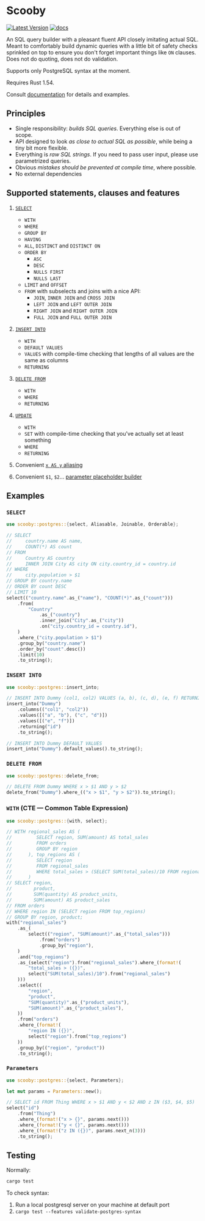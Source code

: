 Scooby
======

[![Latest Version](https://img.shields.io/crates/v/scooby.svg)](https://crates.io/crates/scooby)
[![docs](https://docs.rs/scooby/badge.svg)](https://docs.rs/scooby)

An SQL query builder with a pleasant fluent API closely imitating actual SQL. Meant to comfortably build dynamic queries with a little bit of safety checks sprinkled on top to ensure you don't forget important things like `ON` clauses. Does not do quoting, does not do validation.

Supports only PostgreSQL syntax at the moment.

Requires Rust 1.54.

Consult [documentation](https://docs.rs/scooby) for details and examples.

Principles
----------

- Single responsibility: _builds SQL queries_. Everything else is out of scope.
- API designed to look _as close to actual SQL as possible_, while being a tiny bit more flexible.
- Everything is _raw SQL strings_. If you need to pass user input, please use parametrized queries.
- Obvious _mistakes should be prevented at compile time_, where possible.
- No external dependencies

Supported statements, clauses and features
------------------------------------------

1. [`SELECT`](https://docs.rs/scooby/latest/scooby/postgres/queries/fn.select.html)
    - `WITH`
    - `WHERE`
    - `GROUP BY`
    - `HAVING`
    - `ALL`, `DISTINCT` and `DISTINCT ON`
    - `ORDER BY`
        - `ASC`
        - `DESC`
        - `NULLS FIRST`
        - `NULLS LAST`
    - `LIMIT` and `OFFSET`
    - `FROM` with subselects and joins with a nice API:
        - `JOIN`, `INNER JOIN` and `CROSS JOIN`
        - `LEFT JOIN` and `LEFT OUTER JOIN`
        - `RIGHT JOIN` and `RIGHT OUTER JOIN`
        - `FULL JOIN` and `FULL OUTER JOIN`

2. [`INSERT INTO`](https://docs.rs/scooby/latest/scooby/postgres/queries/fn.insert_into.html)
    - `WITH`
    - `DEFAULT VALUES`
    - `VALUES` with compile-time checking that lengths of all values are the same as columns
    - `RETURNING`

3. [`DELETE FROM`](https://docs.rs/scooby/latest/scooby/postgres/queries/fn.delete_from.html)
    - `WITH`
    - `WHERE`
    - `RETURNING`

4. [`UPDATE`](https://docs.rs/scooby/latest/scooby/postgres/queries/fn.update.html)
    - `WITH`
    - `SET` with compile-time checking that you've actually set at least something
    - `WHERE`
    - `RETURNING`

5. Convenient [`x AS y` aliasing](https://docs.rs/scooby/latest/scooby/postgres/trait.Aliasable.html#tymethod.as_)

6. Convenient `$1`, `$2`... [parameter placeholder builder](https://docs.rs/scooby/latest/scooby/postgres/tools/struct.Parameters.html)

Examples
--------

### `SELECT`

```rust
use scooby::postgres::{select, Aliasable, Joinable, Orderable};

// SELECT
//     country.name AS name,
//     COUNT(*) AS count
// FROM
//     Country AS country
//     INNER JOIN City AS city ON city.country_id = country.id
// WHERE
//     city.population > $1
// GROUP BY country.name
// ORDER BY count DESC
// LIMIT 10
select(("country.name".as_("name"), "COUNT(*)".as_("count")))
    .from(
        "Country"
            .as_("country")
            .inner_join("City".as_("city"))
            .on("city.country_id = country.id"),
    )
    .where_("city.population > $1")
    .group_by("country.name")
    .order_by("count".desc())
    .limit(10)
    .to_string();
```

### `INSERT INTO`

```rust
use scooby::postgres::insert_into;

// INSERT INTO Dummy (col1, col2) VALUES (a, b), (c, d), (e, f) RETURNING id
insert_into("Dummy")
    .columns(("col1", "col2"))
    .values([("a", "b"), ("c", "d")])
    .values([("e", "f")])
    .returning("id")
    .to_string();

// INSERT INTO Dummy DEFAULT VALUES
insert_into("Dummy").default_values().to_string();
```

### `DELETE FROM`

```rust
use scooby::postgres::delete_from;

// DELETE FROM Dummy WHERE x > $1 AND y > $2
delete_from("Dummy").where_(("x > $1", "y > $2")).to_string();
```

### `WITH` (CTE — Common Table Expression)

```rust
use scooby::postgres::{with, select};

// WITH regional_sales AS (
//         SELECT region, SUM(amount) AS total_sales
//         FROM orders
//         GROUP BY region
//      ), top_regions AS (
//         SELECT region
//         FROM regional_sales
//         WHERE total_sales > (SELECT SUM(total_sales)/10 FROM regional_sales)
//      )
// SELECT region,
//        product,
//        SUM(quantity) AS product_units,
//        SUM(amount) AS product_sales
// FROM orders
// WHERE region IN (SELECT region FROM top_regions)
// GROUP BY region, product;
with("regional_sales")
    .as_(
        select(("region", "SUM(amount)".as_("total_sales")))
            .from("orders")
            .group_by("region"),
    )
    .and("top_regions")
    .as_(select("region").from("regional_sales").where_(format!(
        "total_sales > ({})",
        select("SUM(total_sales)/10").from("regional_sales")
    )))
    .select((
        "region",
        "product",
        "SUM(quantity)".as_("product_units"),
        "SUM(amount)".as_("product_sales"),
    ))
    .from("orders")
    .where_(format!(
        "region IN ({})",
        select("region").from("top_regions")
    ))
    .group_by(("region", "product"))
    .to_string();
```

### `Parameters`

```rust
use scooby::postgres::{select, Parameters};

let mut params = Parameters::new();

// SELECT id FROM Thing WHERE x > $1 AND y < $2 AND z IN ($3, $4, $5)
select("id")
    .from("Thing")
    .where_(format!("x > {}", params.next()))
    .where_(format!("y < {}", params.next()))
    .where_(format!("z IN ({})", params.next_n(3)))
    .to_string();
```

Testing
-------

Normally:

```bash
cargo test
```

To check syntax:

1. Run a local postgresql server on your machine at default port
2. `cargo test --features validate-postgres-syntax`
